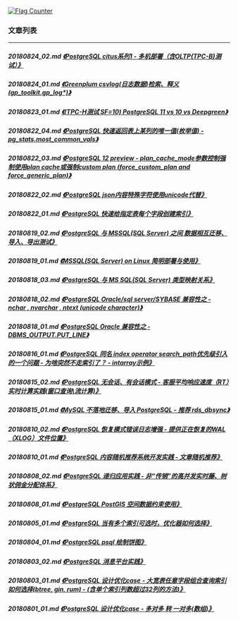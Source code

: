 <a rel="nofollow" href="http://info.flagcounter.com/h9V1"  ><img src="http://s03.flagcounter.com/count/h9V1/bg_FFFFFF/txt_000000/border_CCCCCC/columns_2/maxflags_12/viewers_0/labels_0/pageviews_0/flags_0/"  alt="Flag Counter"  border="0"  ></a>  
  
### 文章列表  
----  
##### 20180824_02.md   [《PostgreSQL citus系列1 - 多机部署（含OLTP(TPC-B)测试）》](20180824_02.md)  
##### 20180824_01.md   [《Greenplum csvlog(日志数据)检索、释义(gp_toolkit.gp_log*)》](20180824_01.md)  
##### 20180823_01.md   [《(TPC-H测试 SF=10) PostgreSQL 11 vs 10 vs Deepgreen》](20180823_01.md)  
##### 20180822_04.md   [《PostgreSQL 快速返回表上某列的唯一值(枚举值) - pg_stats.most_common_vals》](20180822_04.md)  
##### 20180822_03.md   [《PostgreSQL 12 preview - plan_cache_mode参数控制强制使用plan cache或强制custom plan (force_custom_plan and force_generic_plan)》](20180822_03.md)  
##### 20180822_02.md   [《PostgreSQL json内容特殊字符使用unicode代替》](20180822_02.md)  
##### 20180822_01.md   [《PostgreSQL 快速给指定表每个字段创建索引》](20180822_01.md)  
##### 20180819_02.md   [《PostgreSQL 与 MSSQL(SQL Server) 之间 数据相互迁移、导入、导出测试》](20180819_02.md)  
##### 20180819_01.md   [《MSSQL(SQL Server) on Linux 简明部署与使用》](20180819_01.md)  
##### 20180818_03.md   [《PostgreSQL 与 MS SQL(SQL Server) 类型映射关系》](20180818_03.md)  
##### 20180818_02.md   [《PostgreSQL Oracle/sql server/SYBASE 兼容性之 - nchar , nvarchar , ntext (unicode character)》](20180818_02.md)  
##### 20180818_01.md   [《PostgreSQL Oracle 兼容性之 - DBMS_OUTPUT.PUT_LINE》](20180818_01.md)  
##### 20180816_01.md   [《PostgreSQL 同名 index operator search_path优先级引入的一个问题 - 为啥突然不走索引了？ - intarray示例》](20180816_01.md)  
##### 20180815_02.md   [《PostgreSQL 无会话、有会话模式 - 客服平均响应速度（RT）实时计算实践(窗口查询\流计算)》](20180815_02.md)  
##### 20180815_01.md   [《MySQL 不落地迁移、导入 PostgreSQL - 推荐 rds_dbsync》](20180815_01.md)  
##### 20180810_02.md   [《PostgreSQL 恢复模式错误日志增强 - 提供正在恢复的WAL（XLOG）文件位置》](20180810_02.md)  
##### 20180810_01.md   [《PostgreSQL 内容随机推荐系统开发实践 - 文章随机推荐》](20180810_01.md)  
##### 20180808_02.md   [《PostgreSQL 递归应用实践 - 非“传销”的高并发实时藤、树状佣金分配体系》](20180808_02.md)  
##### 20180808_01.md   [《PostgreSQL PostGIS 空间数据约束使用》](20180808_01.md)  
##### 20180805_01.md   [《PostgreSQL 当有多个索引可选时，优化器如何选择》](20180805_01.md)  
##### 20180804_01.md   [《PostgreSQL psql 绘制饼图》](20180804_01.md)  
##### 20180803_02.md   [《PostgreSQL 消息平台实践》](20180803_02.md)  
##### 20180803_01.md   [《PostgreSQL 设计优化case - 大宽表任意字段组合查询索引如何选择(btree, gin, rum) - (含单个索引列数超过32列的方法)》](20180803_01.md)  
##### 20180801_01.md   [《PostgreSQL 设计优化case - 多对多 转 一对多(数组)》](20180801_01.md)  
